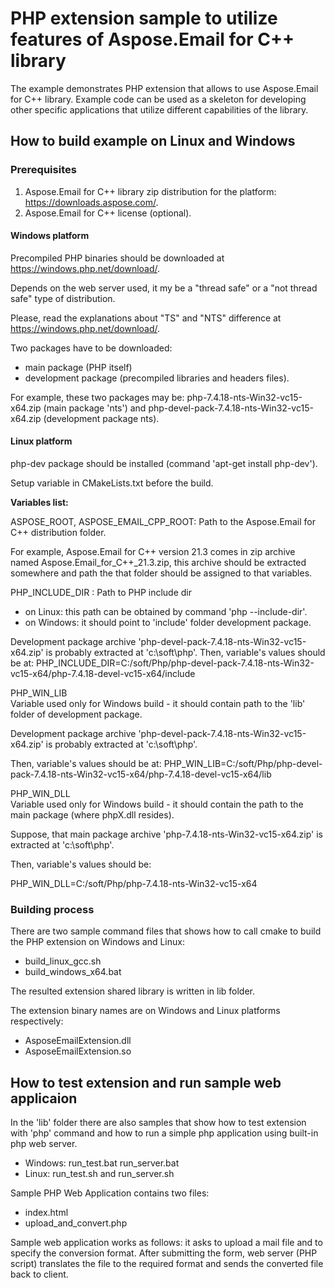 # PHP extension sample to utilize features of Aspose.Email for C++ library

The example demonstrates PHP extension that allows to use Aspose.Email for C++ library.
Example code can be used as a skeleton for developing other specific applications that utilize different capabilities of the library.

## How to build example on Linux and Windows
### Prerequisites


1. Aspose.Email for C++ library zip distribution for the platform: https://downloads.aspose.com/.
2. Aspose.Email for C++  license (optional).

#### Windows platform

Precompiled PHP binaries should be downloaded at https://windows.php.net/download/.

Depends on the web server used, it my be a "thread safe" or a "not thread safe" type of distribution.

Please, read the explanations about "TS" and "NTS" difference at https://windows.php.net/download/.

Two packages have to be downloaded:
* main package (PHP itself)
* development package (precompiled libraries and headers files).

For example, these two packages may be: php-7.4.18-nts-Win32-vc15-x64.zip (main package 'nts') and php-devel-pack-7.4.18-nts-Win32-vc15-x64.zip (development package nts).


#### Linux platform

php-dev package should be installed (command 'apt-get install php-dev').

Setup variable in CMakeLists.txt before the build.
  
**Variables list:**

ASPOSE_ROOT, ASPOSE_EMAIL_CPP_ROOT:
Path to the Aspose.Email for C++ distribution folder.
 
For example,  Aspose.Email for C++ version 21.3 comes in zip archive named Aspose.Email_for_C++_21.3.zip, this archive should be extracted somewhere and
path the that folder should be assigned to that variables.
  
PHP_INCLUDE_DIR :
 Path to PHP include dir 
  
* on Linux: this path can be obtained by command  'php --include-dir'.
* on Windows: it should point to 'include' folder development package.
 
Development package archive 'php-devel-pack-7.4.18-nts-Win32-vc15-x64.zip' is probably extracted at 'c:\soft\php'. Then, variable's values should be at:
PHP_INCLUDE_DIR=C:/soft/Php/php-devel-pack-7.4.18-nts-Win32-vc15-x64/php-7.4.18-devel-vc15-x64/include

PHP_WIN_LIB       
Variable used only for Windows build - it should contain path to the 'lib' folder of development package.
 
Development package archive 'php-devel-pack-7.4.18-nts-Win32-vc15-x64.zip' is probably extracted at 'c:\soft\php'.
 
Then, variable's values should be at:
PHP_WIN_LIB=C:/soft/Php/php-devel-pack-7.4.18-nts-Win32-vc15-x64/php-7.4.18-devel-vc15-x64/lib

PHP_WIN_DLL       
Variable used only for Windows build - it should contain the path to the main package (where phpX.dll resides).
 
Suppose, that main package archive 'php-7.4.18-nts-Win32-vc15-x64.zip' is extracted at 'c:\soft\php'.
  
Then, variable's values should be:

PHP_WIN_DLL=C:/soft/Php/php-7.4.18-nts-Win32-vc15-x64

### Building process

There are two sample command files that shows how to call cmake to build the PHP extension on Windows and Linux: 
 
* build_linux_gcc.sh
* build_windows_x64.bat

The resulted extension shared library is written in lib folder.

The extension binary names are on Windows and Linux platforms respectively:

* AsposeEmailExtension.dll
* AsposeEmailExtension.so


## How to test extension and run sample web applicaion

In the 'lib' folder there are also samples that show how to test extension with 'php' command and how to run a simple php application using built-in php web server.
 
* Windows: run_test.bat run_server.bat
* Linux: run_test.sh and run_server.sh

Sample PHP Web Application contains two files:
 
* index.html
* upload_and_convert.php

Sample web application works as follows: it asks to upload a mail file and to specify the conversion format. After submitting the form, web server (PHP script) translates the file to the required format and sends the converted file back to client.

